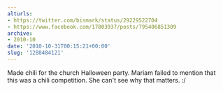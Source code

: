 ```yaml
---
alturls:
- https://twitter.com/bismark/status/29229522704
- https://www.facebook.com/17803937/posts/795406851309
archive:
- 2010-10
date: '2010-10-31T00:15:21+00:00'
slug: '1288484121'
---
```


Made chili for the church Halloween party. Mariam failed to mention that this was a chili competition. She can't see why that matters. :/

